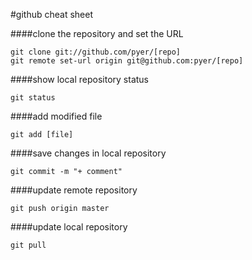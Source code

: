 #github cheat sheet


####clone the repository and set the URL
```
git clone git://github.com/pyer/[repo]
git remote set-url origin git@github.com:pyer/[repo]
```

####show local repository status
```
git status
```

####add modified file
```
git add [file]
```

####save changes in local repository
```
git commit -m "+ comment"
```

####update remote repository
```
git push origin master
```

####update local repository
```
git pull
```
